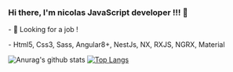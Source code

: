 ### Hi there, I'm nicolas JavaScript developer !!! 👋

- 🌱 Looking for a job ! 

- Html5, Css3, Sass, Angular8+, NestJs, NX, RXJS, NGRX, Material


![Anurag's github stats](https://github-readme-stats.vercel.app/api?username=nicoWeb31)
[![Top Langs](https://github-readme-stats.vercel.app/api/top-langs/?username=nicoWeb31)](https://github.com/nicoWeb31/github-readme-stats)

<!--
**nicoWeb31/nicoWeb31** is a ✨ _special_ ✨ repository because its `README.md` (this file) appears on your GitHub profile.

Here are some ideas to get you started:

- 🔭 I’m currently working on ...

- 👯 I’m looking to collaborate on ...
- 🤔 I’m looking for help with ...
- 💬 Ask me about ...
- 📫 How to reach me: ...
- 😄 Pronouns: ...
- ⚡ Fun fact: ...
-->
